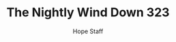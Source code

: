 ---
image: /assets/img/nwd/323_nwd_1peter_5_7_a_tpt.png
title: The Nightly Wind Down 323
categories:
  - The Nightly Wind Down
author: Hope Staff
notes: The Nightly Wind Down 323
embed: >-
  EMBED_GOES_HERE
transcript: >-
  SOME LINES OF TEXT START HERE
---